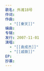 ```yaml
---
歌名: 外滩18号
作词: 
作曲:
  - "[[秦天]]"
编曲: 
专辑: 
发行: 2007-11-01
演唱:
  - "[[袁成杰]]"
  - "[[戚薇]]"
EP: 
抄袭:
---
```

